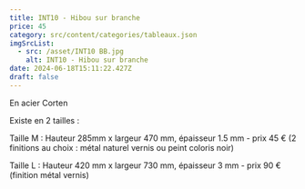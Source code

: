 ```yaml
---
title: INT10 - Hibou sur branche
price: 45
category: src/content/categories/tableaux.json
imgSrcList:
  - src: /asset/INT10 BB.jpg
    alt: INT10 - Hibou sur branche
date: 2024-06-18T15:11:22.427Z
draft: false
---
```


En acier Corten

Existe en 2 tailles :

Taille M : Hauteur 285mm x largeur 470 mm, épaisseur 1.5 mm - prix 45 € (2 finitions au choix : métal naturel vernis ou peint coloris noir)

Taille L : Hauteur 420 mm x largeur 730 mm, épaisseur 3 mm - prix 90 € (finition métal vernis)
